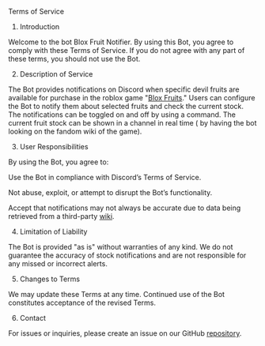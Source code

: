 Terms of Service

1. Introduction

Welcome to the bot Blox Fruit Notifier. By using this Bot, you agree to comply with these Terms of Service. If you do not agree with any part of these terms, you should not use the Bot.

2. Description of Service

The Bot provides notifications on Discord when specific devil fruits are available for purchase in the roblox game "[Blox Fruits](https://www.roblox.com/games/2753915549/Blox-Fruits)." Users can configure the Bot to notify them about selected fruits and check the current stock. The notifications can be toggled on and off by using a command.
The current fruit stock can be shown in a channel in real time ( by having the bot looking on the fandom wiki of the game).

3. User Responsibilities

By using the Bot, you agree to:

Use the Bot in compliance with Discord’s Terms of Service.

Not abuse, exploit, or attempt to disrupt the Bot’s functionality.

Accept that notifications may not always be accurate due to data being retrieved from a third-party [wiki](https://blox-fruits.fandom.com/wiki/Blox_Fruits_%22Stock%22).

4. Limitation of Liability

The Bot is provided "as is" without warranties of any kind. We do not guarantee the accuracy of stock notifications and are not responsible for any missed or incorrect alerts.

5. Changes to Terms

We may update these Terms at any time. Continued use of the Bot constitutes acceptance of the revised Terms.

6. Contact

For issues or inquiries, please create an issue on our GitHub [repository](https://github.com/Celienn/Blox-Fruits-Notifier/issues).
